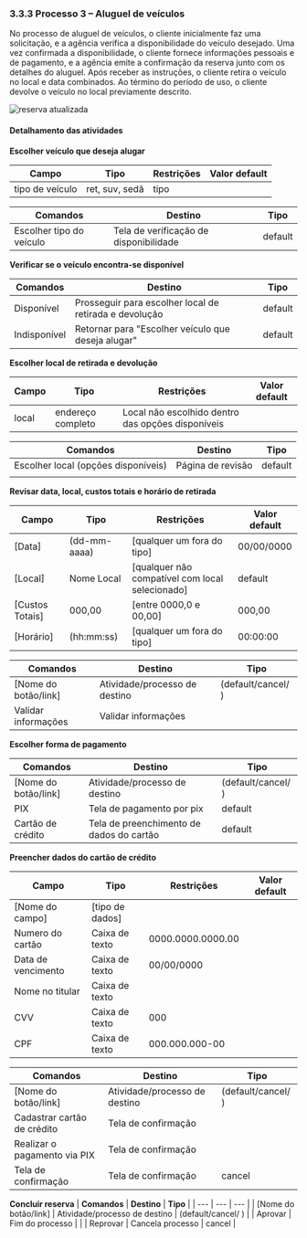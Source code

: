 ### 3.3.3 Processo 3 – Aluguel de veículos

No processo de aluguel de veículos, o cliente inicialmente faz uma solicitação, e a agência verifica a disponibilidade do veículo desejado. Uma vez confirmada a disponibilidade, o cliente fornece informações pessoais e de pagamento, e a agência emite a confirmação da reserva junto com os detalhes do aluguel. Após receber as instruções, o cliente retira o veículo no local e data combinados. Ao término do período de uso, o cliente devolve o veículo no local previamente descrito.

![reserva atualizada](https://github.com/ICEI-PUC-Minas-PPLES-TI/plf-es-2024-1-ti2-1372100-grupo-1-wheelson/assets/135463549/4a2db5aa-c11a-4d61-85a2-4b88b3fb23f3)

#### Detalhamento das atividades

**Escolher veículo que deseja alugar**

| **Campo**             | **Tipo**         | **Restrições** | **Valor default** |
| ---                   | ---              | ---            | ---               |
| tipo de veículo       | ret, suv, sedã   |tipo            |                   |

| **Comandos**            |  **Destino**                         | **Tipo** |
| ---                     | ---                                  | ---      |
| Escolher tipo do veículo|Tela de verificação de disponibilidade| default  |

**Verificar se o veículo encontra-se  disponível**

| **Comandos**         |  **Destino**                   | **Tipo**            |
| ---                  | ---                            | ---                 |
| Disponível           | Prosseguir para escolher local de retirada e devolução   | default             |
| Indisponível         | Retornar para "Escolher veículo que deseja alugar" | default             |


**Escolher local de retirada e devolução**

| **Campo**             | **Tipo**          | **Restrições**                                    | **Valor default** |
| ---                   | ---               |    ---                                            | ---               |
| local                 |endereço completo  | Local não escolhido dentro das opções disponíveis |                   |

| **Comandos**                              | **Destino**                                       | **Tipo** |
| ---                                       | ---                                               | ---      |
| Escolher local (opções disponíveis)       | Página de revisão                                 | default  |
|                                           |                                                   |          |


**Revisar data, local, custos totais e horário de retirada**

| **Campo**       | **Tipo**         | **Restrições**                                 | **Valor default** |
| ---             | ---              | ---                                            | ---               |
| [Data]          | (dd-mm-aaaa)     |[qualquer um fora do tipo]                      | 00/00/0000        |
| [Local]         | Nome Local       |[qualquer não compatível com local selecionado] | default           |
| [Custos Totais] | 000,00           |[entre 0000,0 e 00,00]                          | 000,00            |
| [Horário]       | (hh:mm:ss)       |[qualquer um fora do tipo]                      | 00:00:00          |

| **Comandos**         |  **Destino**                   | **Tipo**            |
| ---                  | ---                            | ---                 |
| [Nome do botão/link] | Atividade/processo de destino  | (default/cancel/  ) |
| Validar informações  | Validar informações            |                     |


**Escolher forma de pagamento**

| **Comandos**         |  **Destino**                             | **Tipo**           |
| ---                  | ---                                      | ---                |
| [Nome do botão/link] | Atividade/processo de destino            | (default/cancel/  )|
| PIX                  | Tela de pagamento por pix                | default            |
| Cartão de crédito    | Tela de preenchimento de dados do cartão | default            |

**Preencher dados do cartão de crédito**

| **Campo**         | **Tipo**         | **Restrições**   | **Valor default** |
| ---               | ---              | ---              | ---               |
| [Nome do campo]   | [tipo de dados]  |                  |                   |
| Numero do cartão  | Caixa de texto   | 0000.0000.0000.00|                   |
| Data de vencimento| Caixa de texto   | 00/00/0000       |                   |
| Nome no titular   | Caixa de texto   |                  |                   |
| CVV               | Caixa de texto   | 000              |                   |
| CPF               | Caixa de texto   | 000.000.000-00   |                   |


| **Comandos**                |  **Destino**                   | **Tipo**            |
| ---                         | ---                            | ---                 |
| [Nome do botão/link]        | Atividade/processo de destino  | (default/cancel/  ) |
| Cadastrar cartão de crédito | Tela de confirmação            |                     |
| Realizar o pagamento via PIX| Tela de confirmação            |                     |
| Tela de confirmação         | Tela de confirmação            | cancel              |

**Concluir reserva**
| **Comandos**             |  **Destino**                   | **Tipo**            |
| ---                      | ---                            | ---                 |
| [Nome do botão/link]     | Atividade/processo de destino  | (default/cancel/  ) |
|         Aprovar          | Fim do processo                |                     |
|         Reprovar         | Cancela processo               | cancel              |


